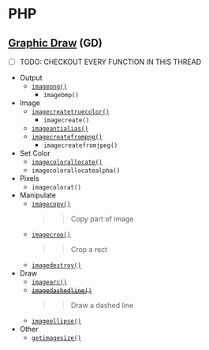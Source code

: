 # PHP
## [Graphic Draw](https://www.php.net/manual/en/book.image.php) (GD)
- [ ] TODO: CHECKOUT EVERY FUNCTION IN THIS THREAD
- Output
    - [`imagepng()`](gd-draw-dashed-line.php)
        - `imagebmp()`
- Image
    - [`imagecreatetruecolor()`](gd-draw-dashed-line.php)
        - `imagecreate()`
    - [`imageantialias()`](gd-draw-arc.php)
    - [`imagecreatefrompng()`](gd-image-crop.php)
        - `imagecreatefromjpeg()`
- Set Color
    - [`imagecolorallocate()`](gd-draw-arc.php)
    - `imagecolorallocatealpha()`
- Pixels
    - `imagecolorat()`
- Manipulate
    - [`imagecopy()`](gd-image-copy.php)
        >> Copy part of image
    - [`imagecrop()`](gd-image-crop.php)
        >> Crop a rect
    - [`imagedestroy()`](gd-draw-arc.php)
- Draw
    - [`imagearc()`](gd-draw-arc.php)
    - ~~[`imagedashedline()`](gd-draw-dashed-line.php)~~
        >> Draw a dashed line
    - [`imageellipse()`](gd-draw-arc.php)
- Other
    - [`getimagesize()`](gd-image-size.php)